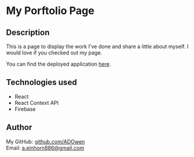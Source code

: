 # My Porftolio Page



## Description

This is a page to display the work I've done and share a little about myself. I would love if you checked out my page.

You can find the deployed application [here](https://allans-portfolio.netlify.app).

## Technologies used

* React
* React Context API
* Firebase

## Author

My GitHub: [github.com/ADOwen](https://github.com/ADOwen)\
Email: [a.einhorn886@gmail.com](mailto:a.einhorn886@gmail.com)